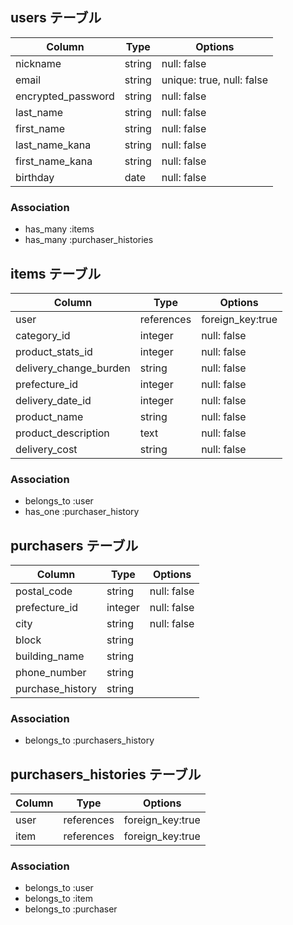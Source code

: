 ## users テーブル

| Column             | Type   | Options                   |
| ------------------ | ------ | ------------------------- |
| nickname           | string | null: false               |
| email              | string | unique: true, null: false |
| encrypted_password | string | null: false               |
| last_name          | string | null: false               |
| first_name         | string | null: false               |
| last_name_kana     | string | null: false               |
| first_name_kana    | string | null: false               |
| birthday           | date   | null: false               |

### Association

- has_many :items
- has_many :purchaser_histories

## items テーブル

| Column                 | Type       | Options          |
| -----------------------| ---------- | ---------------- |
| user                   | references | foreign_key:true |
| category_id            | integer    | null: false      |
| product_stats_id       | integer    | null: false      |
| delivery_change_burden | string     | null: false      |
| prefecture_id          | integer    | null: false      |
| delivery_date_id       | integer    | null: false      |
| product_name           | string     | null: false      |
| product_description    | text       | null: false      |
| delivery_cost          | string     | null: false      |

### Association

- belongs_to :user
- has_one :purchaser_history

##  purchasers テーブル

| Column           | Type    | Options     |
| ---------------- | ------- | ------------|
| postal_code      | string  | null: false |
| prefecture_id    | integer | null: false |
| city             | string  | null: false |
| block            | string  |             |
| building_name    | string  |             |
| phone_number     | string  |             |
| purchase_history | string  |             |

### Association

- belongs_to :purchasers_history

##  purchasers_histories テーブル

| Column    | Type       | Options          |
| --------- | ---------- | ---------------- |
| user      | references | foreign_key:true |
| item      | references | foreign_key:true |

### Association

- belongs_to :user
- belongs_to :item
- belongs_to :purchaser